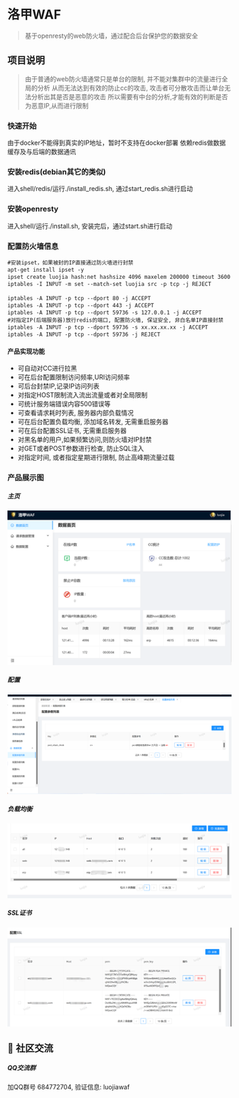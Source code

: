 # 洛甲WAF
> 基于openresty的web防火墙，通过配合后台保护您的数据安全

## 项目说明
> 由于普通的web防火墙通常只是单台的限制, 并不能对集群中的流量进行全局的分析
> 从而无法达到有效的防止cc的攻击, 攻击者可分散攻击而让单台无法分析出其是否是恶意的攻击
> 所以需要有中台的分析,才能有效的判断是否为恶意IP,从而进行限制
### 快速开始  
由于docker不能得到真实的IP地址，暂时不支持在docker部署
依赖redis做数据缓存及与后端的数据通讯
### 安装redis(debian其它的类似)
进入shell/redis/运行./install_redis.sh, 通过start_redis.sh进行启动
### 安装openresty
进入shell/运行./install.sh, 安装完后，通过start.sh进行启动
### 配置防火墙信息
```
#安装ipset，如果被封的IP直接通过防火墙进行封禁
apt-get install ipset -y
ipset create luojia hash:net hashsize 4096 maxelem 200000 timeout 3600
iptables -I INPUT -m set --match-set luojia src -p tcp -j REJECT

iptables -A INPUT -p tcp --dport 80 -j ACCEPT
iptables -A INPUT -p tcp --dport 443 -j ACCEPT
iptables -A INPUT -p tcp --dport 59736 -s 127.0.0.1 -j ACCEPT
#对指定IP(后端服务器)放行redis的端口, 配置防火墙, 保证安全, 非白名单IP直接封禁
iptables -A INPUT -p tcp --dport 59736 -s xx.xx.xx.xx -j ACCEPT
iptables -A INPUT -p tcp --dport 59736 -j REJECT
```

#### 产品实现功能
- 可自动对CC进行拉黑
- 可在后台配置限制访问频率,URI访问频率
- 可后台封禁IP,记录IP访问列表
- 对指定HOST限制流入流出流量或者对全局限制
- 可统计服务端错误内容500错误等
- 可查看请求耗时列表, 服务器内部负载情况
- 可在后台配置负载均衡, 添加域名转发, 无需重启服务器
- 可在后台配置SSL证书, 无需重启服务器
- 对黑名单的用户,如果频繁访问,则防火墙对IP封禁
- 对GET或者POST参数进行检查, 防止SQL注入
- 对指定时间, 或者指定星期进行限制, 防止高峰期流量过载

### 产品展示图
##### 主页
![](./screenshot/main.png)
##### 配置
![](./screenshot/config.png)
##### 负载均衡
![](./screenshot/upstream.png)
##### SSL证书
![](./screenshot/ssl.png)

## 💬 社区交流

##### QQ交流群

加QQ群号 684772704, 验证信息: luojiawaf
